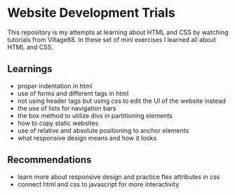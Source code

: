 # Website Development Trials
This repository is my attempts at learning about HTML and CSS by watching tutorials from Village88.
In these set of mini exercises I learned all about HTML and CSS.

## Learnings
- proper indentation in html
- use of forms and different tags in html
- not using header tags but using css to edit the UI of the website instead
- the use of lists for navigation bars
- the box method to utilize divs in partitioning elements
- how to copy static websites
- use of relative and absolute positioning to anchor elements
- what responsive design means and how it looks

## Recommendations
- learn more about responsive design and practice flex attributes in css
- connect html and css to javascript for more interactivity
